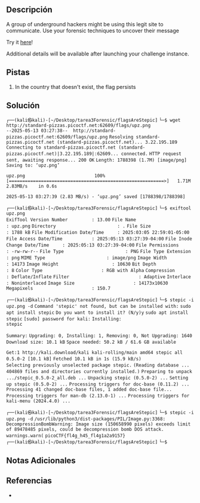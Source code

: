 ## Descripción

A group of underground hackers might be using this legit site to communicate. Use your forensic techniques to uncover their message

Try it [here](http://standard-pizzas.picoctf.net:62609/)!

Additional details will be available after launching your challenge instance.
## Pistas

1. In the country that doesn't exist, the flag persists

## Solución

`┌──(kali㉿kali)-[~/Desktop/tarea3Forensic/flagsAreStepic]`
`└─$ wget http://standard-pizzas.picoctf.net:62609/flags/upz.png`     
`--2025-05-13 03:27:38--  http://standard-pizzas.picoctf.net:62609/flags/upz.png`
`Resolving standard-pizzas.picoctf.net (standard-pizzas.picoctf.net)... 3.22.195.189`
`Connecting to standard-pizzas.picoctf.net (standard-pizzas.picoctf.net)|3.22.195.189|:62609... connected.`
`HTTP request sent, awaiting response... 200 OK`
`Length: 1788398 (1.7M) [image/png]`
`Saving to: ‘upz.png’`

`upz.png                          100%[==========================================================>]   1.71M  2.83MB/s    in 0.6s`    

`2025-05-13 03:27:39 (2.83 MB/s) - ‘upz.png’ saved [1788398/1788398]`


`┌──(kali㉿kali)-[~/Desktop/tarea3Forensic/flagsAreStepic]`
`└─$ exiftool upz.png`                                                                 
`ExifTool Version Number         : 13.00`
`File Name                       : upz.png`
`Directory                       : .`
`File Size                       : 1788 kB`
`File Modification Date/Time     : 2025:03:05 22:59:01-05:00`
`File Access Date/Time           : 2025:05:13 03:27:39-04:00`
`File Inode Change Date/Time     : 2025:05:13 03:27:39-04:00`
`File Permissions                : -rw-rw-r--`
`File Type                       : PNG`
`File Type Extension             : png`
`MIME Type                       : image/png`
`Image Width                     : 14173`
`Image Height                    : 10630`
`Bit Depth                       : 8`
`Color Type                      : RGB with Alpha`
`Compression                     : Deflate/Inflate`
`Filter                          : Adaptive`
`Interlace                       : Noninterlaced`
`Image Size                      : 14173x10630`
`Megapixels                      : 150.7`

`┌──(kali㉿kali)-[~/Desktop/tarea3Forensic/flagsAreStepic]`
`└─$ stepic -i upz.png -d`
`Command 'stepic' not found, but can be installed with:`
`sudo apt install stepic`
`Do you want to install it? (N/y)y`
`sudo apt install stepic`
`[sudo] password for kali:` 
`Installing:`                     
  `stepic`

`Summary:`
  `Upgrading: 0, Installing: 1, Removing: 0, Not Upgrading: 1640`
  `Download size: 10.1 kB`
  `Space needed: 50.2 kB / 61.6 GB available`

`Get:1 http://kali.download/kali kali-rolling/main amd64 stepic all 0.5.0-2 [10.1 kB]`
`Fetched 10.1 kB in 1s (15.9 kB/s)`  
`Selecting previously unselected package stepic.`
`(Reading database ... 404869 files and directories currently installed.)`
`Preparing to unpack .../stepic_0.5.0-2_all.deb ...`
`Unpacking stepic (0.5.0-2) ...`
`Setting up stepic (0.5.0-2) ...`
`Processing triggers for doc-base (0.11.2) ...`
`Processing 41 changed doc-base files, 1 added doc-base file...`
`Processing triggers for man-db (2.13.0-1) ...`
`Processing triggers for kali-menu (2024.4.0) ...`

`┌──(kali㉿kali)-[~/Desktop/tarea3Forensic/flagsAreStepic]`
`└─$ stepic -i upz.png -d`
`/usr/lib/python3/dist-packages/PIL/Image.py:3368: DecompressionBombWarning: Image size (150658990 pixels) exceeds limit of 89478485 pixels, could be decompression bomb DOS attack.`
  `warnings.warn(`
`picoCTF{fl4g_h45_fl4g1a2a9157}`                                                                                                                                    
`┌──(kali㉿kali)-[~/Desktop/tarea3Forensic/flagsAreStepic]`
`└─$` 



## Notas Adicionales



## Referencias
- 

